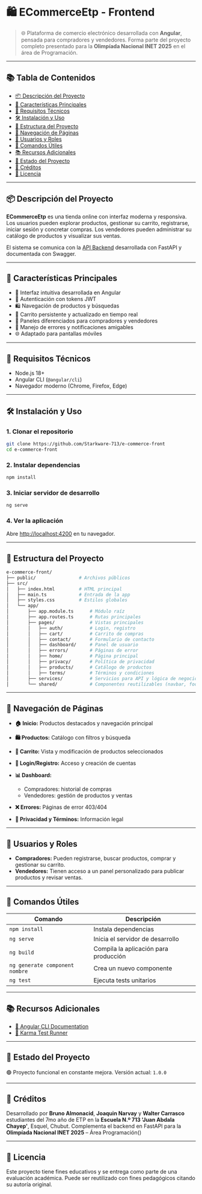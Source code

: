 
# 🛍️ ECommerceEtp - Frontend

> 🌐 Plataforma de comercio electrónico desarrollada con **Angular**, pensada para compradores y vendedores. Forma parte del proyecto completo presentado para la **Olimpíada Nacional INET 2025** en el área de Programación.

---

## 📚 Tabla de Contenidos

- [📦 Descripción del Proyecto](#-descripción-del-proyecto)
- [🚀 Características Principales](#-características-principales)
- [🔧 Requisitos Técnicos](#-requisitos-técnicos)
- [🛠️ Instalación y Uso](#️-instalación-y-uso)
- [📁 Estructura del Proyecto](#-estructura-del-proyecto)
- [🧭 Navegación de Páginas](#-navegación-de-páginas)
- [👤 Usuarios y Roles](#-usuarios-y-roles)
- [🧰 Comandos Útiles](#-comandos-útiles)
- [📚 Recursos Adicionales](#-recursos-adicionales)
- [📌 Estado del Proyecto](#-estado-del-proyecto)
- [🙌 Créditos](#-créditos)
- [📝 Licencia](#-licencia)

---

## 📦 Descripción del Proyecto

**ECommerceEtp** es una tienda online con interfaz moderna y responsiva. Los usuarios pueden explorar productos, gestionar su carrito, registrarse, iniciar sesión y concretar compras. Los vendedores pueden administrar su catálogo de productos y visualizar sus ventas.

El sistema se comunica con la [API Backend](https://e-comerce-backend-kudw.onrender.com) desarrollada con FastAPI y documentada con Swagger.

---

## 🚀 Características Principales

- 🎨 Interfaz intuitiva desarrollada en Angular
- 🔐 Autenticación con tokens JWT
- 🛍️ Navegación de productos y búsquedas
- 🛒 Carrito persistente y actualizado en tiempo real
- 💼 Paneles diferenciados para compradores y vendedores
- 💬 Manejo de errores y notificaciones amigables
- 🌐 Adaptado para pantallas móviles

---

## 🔧 Requisitos Técnicos

- Node.js 18+
- Angular CLI (`@angular/cli`)
- Navegador moderno (Chrome, Firefox, Edge)

---

## 🛠️ Instalación y Uso

### 1. Clonar el repositorio

```bash
git clone https://github.com/Starkware-713/e-commerce-front
cd e-commerce-front
````

### 2. Instalar dependencias

```bash
npm install
```

### 3. Iniciar servidor de desarrollo

```bash
ng serve
```

### 4. Ver la aplicación

Abre [http://localhost:4200](http://localhost:4200) en tu navegador.

---

## 📁 Estructura del Proyecto

```bash
e-commerce-front/
├── public/                # Archivos públicos
├── src/
│   ├── index.html         # HTML principal
│   ├── main.ts            # Entrada de la app
│   ├── styles.css         # Estilos globales
│   └── app/
│       ├── app.module.ts      # Módulo raíz
│       ├── app.routes.ts      # Rutas principales
│       ├── pages/             # Vistas principales
│       │   ├── auth/          # Login, registro
│       │   ├── cart/          # Carrito de compras
│       │   ├── contact/       # Formulario de contacto
│       │   ├── dashboard/     # Panel de usuario
│       │   ├── errors/        # Páginas de error
│       │   ├── home/          # Página principal
│       │   ├── privacy/       # Política de privacidad
│       │   ├── products/      # Catálogo de productos
│       │   ├── terms/         # Términos y condiciones
│       ├── services/          # Servicios para API y lógica de negocio
│       └── shared/            # Componentes reutilizables (navbar, footer, etc.)
```

---

## 🧭 Navegación de Páginas

* **🏠 Inicio:** Productos destacados y navegación principal
* **🛍️ Productos:** Catálogo con filtros y búsqueda
* **🛒 Carrito:** Vista y modificación de productos seleccionados
* **🔐 Login/Registro:** Acceso y creación de cuentas
* **📊 Dashboard:**

  * Compradores: historial de compras
  * Vendedores: gestión de productos y ventas
* **❌ Errores:** Páginas de error 403/404
* **📜 Privacidad y Términos:** Información legal

---

## 👤 Usuarios y Roles

* **Compradores:** Pueden registrarse, buscar productos, comprar y gestionar su carrito.
* **Vendedores:** Tienen acceso a un panel personalizado para publicar productos y revisar ventas.

---

## 🧰 Comandos Útiles

| Comando                        | Descripción                           |
| ------------------------------ | ------------------------------------- |
| `npm install`                  | Instala dependencias                  |
| `ng serve`                     | Inicia el servidor de desarrollo      |
| `ng build`                     | Compila la aplicación para producción |
| `ng generate component nombre` | Crea un nuevo componente              |
| `ng test`                      | Ejecuta tests unitarios               |

---

## 📚 Recursos Adicionales

* [📘 Angular CLI Documentation](https://angular.dev/tools/cli)
* [🧪 Karma Test Runner](https://karma-runner.github.io)

---

## 📌 Estado del Proyecto

🟢 Proyecto funcional en constante mejora. Versión actual: `1.0.0`

---

## 🙌 Créditos

Desarrollado por **Bruno Almonacid**, **Joaquin Narvay**  y **Walter Carrasco** estudiantes del 7mo año de ETP en la **Escuela N.º 713 'Juan Abdala Chayep'**, Esquel, Chubut.
Complementa el backend en FastAPI para la **Olimpíada Nacional INET 2025** – Área Programación()

---

## 📝 Licencia

Este proyecto tiene fines educativos y se entrega como parte de una evaluación académica. Puede ser reutilizado con fines pedagógicos citando su autoría original.

